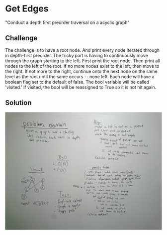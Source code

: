 # Get Edges
"Conduct a depth first preorder traversal on a acyclic graph"

## Challenge
The challenge is to have a root node. And print every node iterated through in depth-first preorder. The tricky part is having to continuously move through the graph starting to the left. First print the root node. Then print all nodes to the left of the root. If no more nodes exist to the left, then move to the right. If not more to the right, continue onto the next node on the same level as the root until the same occurs -- none left. Each node will have a boolean flag set to the default of false. The bool variable will be called 'visited.' If visited, the bool will be reassigned to True so it is not hit again.

## Solution
![DepthFirstGraph](../../assets/depth_first_graph.jpg)
